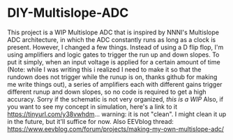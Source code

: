 # DIY-Multislope-ADC
This project is a WIP Multislope ADC that is inspired by NNNI's Multislope ADC architecture, in which the ADC constantly runs as long as a clock is present. However, I changed a few things. Instead of using a D flip flop, I'm using amplifiers and logic gates to trigger the run up and down slopes.
To put it simply, when an input voltage is applied for a certain amount of time (Note: while I was writing this i realized I need to make it so that the rundown does not trigger while the runup is on, thanks github for making me write things out), a series of amplifiers each with different gains trigger different runup and down slopes, so no code is required to get a high accuracy.
Sorry if the schematic is not very organized, *this is a WIP*
Also, if you want to see my concept in simulation, here's a link to it https://tinyurl.com/y38vwhdm... warning: it is not "clean". I might clean it up in the future, but it'll suffice for now.
Also EEVblog thread: https://www.eevblog.com/forum/projects/making-my-own-multislope-adc/
